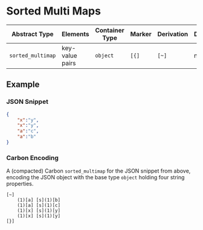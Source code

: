# Sorted Multi Maps

| Abstract Type     | Elements        | Container Type | Marker | Derivation | Distinct | Sorted |
|-------------------|-----------------|----------------|--------|------------|----------|--------|
| `sorted_multimap` | key-value pairs | `object`       | `[{]`  | `[~]`      | no       | yes    |


## Example

### JSON Snippet

```json
{ 
	"x":"y", 
	"x":"y", 
	"a":"c", 
	"a":"b"	
}
```

### Carbon Encoding

A (compacted) Carbon `sorted_multimap` for the JSON snippet from above, encoding the JSON object with the base type `object` holding four string properties.

```
[~] 
	(1)[a] [s](1)[b]
	(1)[a] [s](1)[c]
	(1)[x] [s](1)[y]
	(1)[x] [s](1)[y]
[}]
```